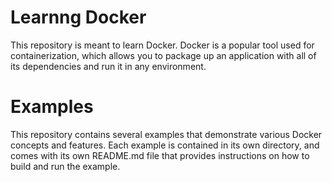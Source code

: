 # Learnng Docker

This repository is meant to learn Docker. 
Docker is a popular tool used for containerization, which allows you to package up an application with all of its dependencies and run it in any environment.

# Examples

This repository contains several examples that demonstrate various Docker concepts and features. Each example is contained in its own directory, and comes with its own README.md file that provides instructions on how to build and run the example.

